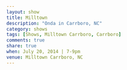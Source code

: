 ```yaml
---
layout: show
title: Milltown
description: "Onda in Carrboro, NC"
category: shows
tags: [Shows, Milltown Carrboro, Carrboro]
comments: true
share: true
when: July 20, 2014 | 7-9pm
venue: Milltown Carrboro, NC
---
```

